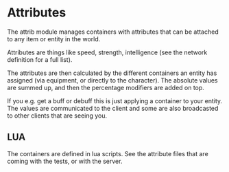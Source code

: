 # Attributes

The attrib module manages containers with attributes that can be attached to any item or entity in the world.

Attributes are things like speed, strength, intelligence (see the network definition for a full list).

The attributes are then calculated by the different containers an entity has assigned (via equipment, or directly
to the character). The absolute values are summed up, and then the percentage modifiers are added on top.

If you e.g. get a buff or debuff this is just applying a container to your entity. The values are communicated
to the client and some are also broadcasted to other clients that are seeing you.

## LUA

The containers are defined in lua scripts. See the attribute files that are coming with the tests, or with the server.
